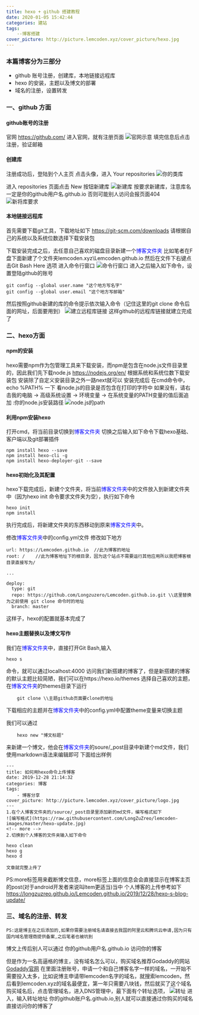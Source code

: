 ```yaml
---
title: hexo + github 搭建教程
date: 2020-01-05 15:42:44
categories: 建站
tags:
	--博客搭建
cover_picture: http://picture.lemcoden.xyz/cover_picture/hexo.jpg
---
```

### 本篇博客分为三部分
* github 账号注册，创建库，本地链接远程库
* hexo 的安装，主题以及博文的部署
* 域名的注册，设置转发
<!-- more -->
### 一、github 方面
#### github账号的注册
官网 https://github.com/
进入官网，就有注册页面
![官网示意](http://picture.lemcoden.xyz/github_register.png)
填完信息后点击注册，验证邮箱
#### 创建库
注册成功后，登陆到个人主页
点击头像，进入 Your repositories
![你的类库](http://picture.lemcoden.xyz/your_repositories.png)

进入 repositories 页面点击 New 按钮新建库
![新建库](http://picture.lemcoden.xyz/respository_new.png)
按要求新建库，注意库名一定是你的github用户名.github.io 否则可能别人访问会报页面404
![新将库要求](http://picture.lemcoden.xyz/new_respository.png)

#### 本地链接远程库
首先需要下载git工具，下载地址如下
https://git-scm.com/downloads
请根据自己的系统以及系统位数选择下载安装包

下载安装完成之后，去任意自己喜欢的磁盘目录新建一个<font color=Blue>博客文件夹</font>
比如笔者在F盘下面新建了个文件夹lemcoden.xyz\Lemcoden.github.io
然后在文件下右键点击Git Bash Here 选项
进入命令行窗口
![命令行窗口](http://picture.lemcoden.xyz/gitbash_example.png)
进入之后输入如下命令，设置登陆github的账号
```
git config --global user.name "这个地方写名字"
git config --global user.email "这个地方写邮箱"
```
然后按照github新建的库的命令提示依次输入命令（记住这里的git clone 命令后面的网址，后面要用到）
![建立远程库链接](http://picture.lemcoden.xyz/github_remote.png)
这样github的远程库链接就建立完成了

### 二、hexo方面
#### npm的安装
hexo需要npm作为包管理工具来下载安装，而npm是包含在node.js文件目录里的，因此我们先下载node.js
https://nodejs.org/en/
根据系统和系统位数下载安装包
安装除了自定义安装目录之外一路next就可以
安装完成后 在cmd命令中，echo %PATH% 一下
看node.js的目录是否包含在打印的字符中
如果没有，请右击我的电脑 -> 高级系统设置 -> 环境变量 -> 在系统变量的PATH变量的值后面追加 :你的node.js安装路径
![node.js的path](http://picture.lemcoden.xyz/node_js_path.png)

#### 利用npm安装hexo
打开cmd，将当前目录切换到<font color=Blue>博客文件夹</font>
切换之后输入如下命令下载hexo基础、客户端以及git部署插件
```
npm install hexo --save
npm install hexo-cli -g
npm install hexo-deployer-git --save
```
#### hexo初始化及其配置
hexo下载完成后，新建个文件夹，将当前<font color=Blue>博客文件夹</font>中的文件放入到新建文件夹中（因为hexo init 命令要求文件夹为空），执行如下命令
```
hexo init  
npm install
```
执行完成后，将新建文件夹的东西移动到原来<font color=Blue>博客文件夹</font>中。

修改<font color=Blue>博客文件夹</font>中的config.yml文件
修改如下地方
```
url: https://Lemcoden.github.io  //此为博客的地址
root: /    //此为博客地址下的根目录，因为这个站点不需要运行其他应用所以我把博客根目录直接写为/

...

deploy:
  type: git
  repo: https://github.com/Longzuzero/Lemcoden.github.io.git \\这里替换为之前使用 git clone 命令时的地址
  branch: master
```
这样子，hexo的配置就基本完成了
#### hexo主题替换以及博文写作
我们在<font color=Blue>博客文件夹</font>中，直接打开Git Bash,输入
```
hexo s
```
 命令，就可以通过localhost:4000 访问我们新搭建的博客了，但是新搭建的博客的默认主题比较简陋，我们可以在https://hexo.io/themes 选择自己喜欢的主题，在<font color=Blue>博客文件夹</font>的themes目录下运行
```
	git clone \\主题github页面要clone的地址
```
下载相应的主题并在<font color=Blue>博客文件夹</font>中的config.yml中配置theme变量来切换主题

我们可以通过
```
	hexo new "博文标题"
```
来新建一个博文，他会在<font color=Blue>博客文件夹</font>的soure/_post目录中新建个md文件，我们使用markdown语法来编辑即可
下面给出样例
```
---
title: 如何用hexo命令上传博客
date: 2019-12-28 21:14:32
categories: 博客
tags:
    - 博客分享
cover_picture: http://picture.lemcoden.xyz/cover_picture/logo.jpg
---
1.在个人博客文件夹的/source/_post目录里添加新的md文件，编写格式如下
![编写格式](https://raw.githubusercontent.com/LongZuZreo/lemcoden-images/master/hexo-update.jpg)
<!-- more -->
2.切换到个人博客的文件夹输入如下命令
```
```
hexo clean
hexo g
hexo d
```
```
文章就完整上传了
```
PS:more标签用来截断博文信息，more标签上面的信息会会直接显示在博客主页的post(对于android开发者来说叫Item更适当)当中
个人博客的上传参考如下
https://longzuzreo.github.io/Lemcoden.github.io/2019/12/28/hexo-s-blog-update/

### 三、域名的注册、转发

```
PS:这是博主在之后添加的,如果你需要注册域名请直接去我国的阿里云和腾讯云申请,因为只有国内域名管理商提供备案,之后笔者也被坑到
```

博文上传后别人可以通过   你的github用户名.github.io  访问你的博客

但是作为一名高逼格的博主，没有域名怎么可以，购买域名推荐Godaddy的网站
[Godaddy官网](https://sg.godaddy.com/zh/offers/domains/godaddycom?isc=gennbacn07&countryview=1&currencyType=CNY&utm_source=baidu&utm_medium=cpc&utm_term=Title&utm_campaign=zh%2Dcn%5Fcorp%2Dcore%5Fsem%5Fb%5Fbz%5Fx%5F001&utm_content=Brandzone%20PC&gclid=CMCSqcnD7OYCFcuWvAod_8wITg&gclsrc=ds)
在里面注册账号，申请一个和自己博客名字一样的域名，一开始不需要投入太多，比如说博主申请带lemcoden名字的域名，就搜索lemcoden，然后看到lemcoden.xyz的域名最便宜，第一年只需要八块钱，然后就买了这个域名
购买域名后，点击管理域名，进入DNS管理中，最下面有个转址选项，
![转址](http://picture.lemcoden.xyz/other_address.png)
进入，输入转址地址 你的github账户名.github.io,别人就可以直接通过你购买的域名直接访问你的博客了